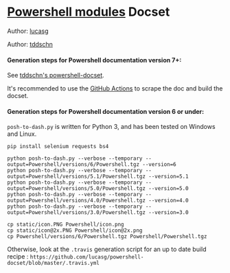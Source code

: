 [Powershell modules][1] Docset
================

Author: [lucasg][2]

Author: [tddschn][3]

#### Generation steps for Powershell documentation version 7+:

See [tddschn's powershell-docset](https://github.com/tddschn/powershell-docset).

It's recommended to use the [GitHub Actions](https://github.com/tddschn/powershell-docset/actions/workflows/scrape-and-build.yaml) to scrape the doc and build the docset.

#### Generation steps for Powershell documentation version 6 or under:

`posh-to-dash.py` is written for Python 3, and has been tested on Windows and Linux. 

```
pip install selenium requests bs4

python posh-to-dash.py --verbose --temporary --output=Powershell/versions/6/Powershell.tgz --version=6
python posh-to-dash.py --verbose --temporary --output=Powershell/versions/5.1/Powershell.tgz --version=5.1
python posh-to-dash.py --verbose --temporary --output=Powershell/versions/5.0/Powershell.tgz --version=5.0
python posh-to-dash.py --verbose --temporary --output=Powershell/versions/4.0/Powershell.tgz --version=4.0
python posh-to-dash.py --verbose --temporary --output=Powershell/versions/3.0/Powershell.tgz --version=3.0

cp static/icon.PNG Powershell/icon.png
cp static/icon@2x.PNG Powershell/icon@2x.png
cp Powershell/versions/6/Powershell.tgz Powershell/Powershell.tgz

```

Otherwise, look at the `.travis` generation script for an up to date build recipe : `https://github.com/lucasg/powershell-docset/blob/master/.travis.yml`


[1]: https://docs.microsoft.com/en-us/powershell/module/
[2]: https://github.com/lucasg
[3]: https://github.com/tddschn